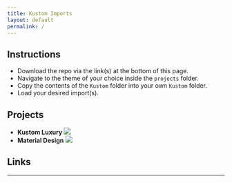 ```yaml
---
title: Kustom Imports
layout: default
permalink: /
---
```


## Instructions

 * Download the repo via the link(s) at the bottom of this page.
 * Navigate to the theme of your choice inside the `projects` folder.
 * Copy the contents of the `Kustom` folder into your own `Kustom` folder.
 * Load your desired import(s).

## Projects

 * **Kustom Luxury**
![][KustomLuxury]
* **Material Design**
![][MaterialDesign]



## Links
[][GitHub]


---

[GitHub]: https://github.com/TBR-Development
[KustomLuxury]: https://user-images.githubusercontent.com/17615050/271112192-1ccaf20d-42bf-4b96-849a-573560e9d504.png
[MaterialDesign]: https://user-images.githubusercontent.com/17615050/271109706-fc386b2d-e210-4ea7-abdc-c85ce891244e.png
  
